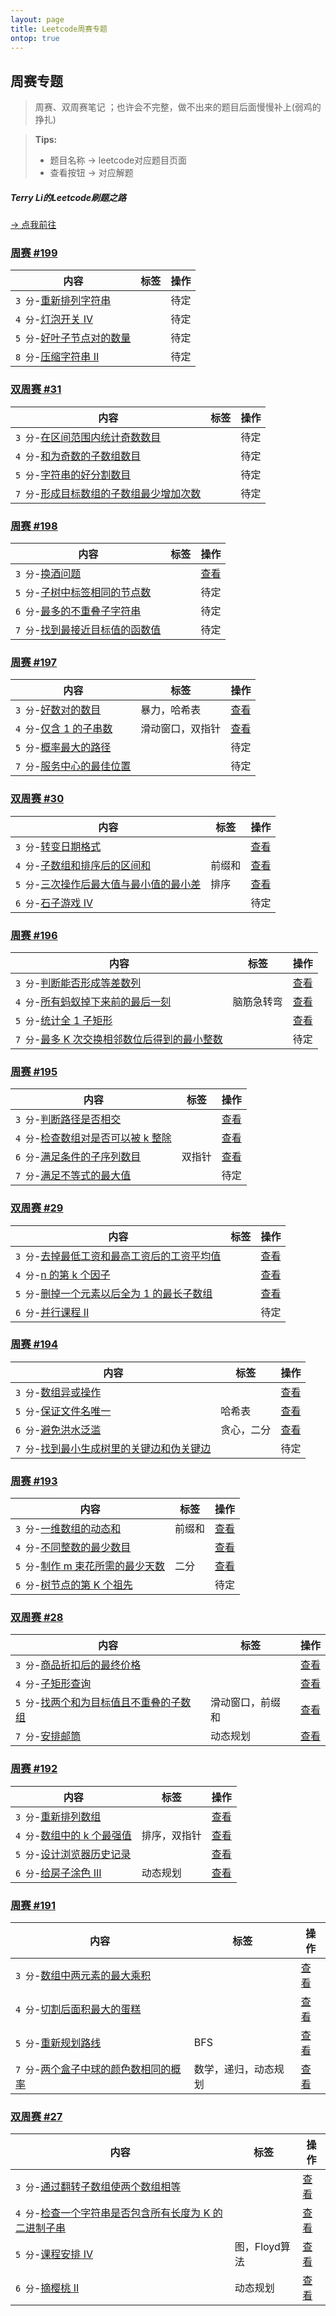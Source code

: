 ```yaml
---
layout: page
title: Leetcode周赛专题
ontop: true
---
```


## 周赛专题
> 周赛、双周赛笔记 ；也许会不完整，做不出来的题目后面慢慢补上(弱鸡的挣扎)

>  **Tips:**
> * 题目名称 &rarr; leetcode对应题目页面
> * 查看按钮 &rarr; 对应解题

##### Terry Li的Leetcode刷题之路

[&rarr; 点我前往](/leetcode/)

### [周赛 #199](https://leetcode-cn.com/contest/weekly-contest-199)

|内容|标签|操作|
|---|---|---|
|`3 分`\-[重新排列字符串](https://leetcode-cn.com/problems/shuffle-string/)||待定|
|`4 分`\-[灯泡开关 IV](https://leetcode-cn.com/problems/bulb-switcher-iv/)||待定|
|`5 分`\-[好叶子节点对的数量](https://leetcode-cn.com/problems/number-of-good-leaf-nodes-pairs/)||待定|
|`8 分`\-[压缩字符串 II](https://leetcode-cn.com/problems/string-compression-ii/)||待定|

### [双周赛 #31](https://leetcode-cn.com/contest/biweekly-contest-31)

|内容|标签|操作|
|---|---|---|
|`3 分`\-[在区间范围内统计奇数数目](https://leetcode-cn.com/problems/count-odd-numbers-in-an-interval-range/)||待定|
|`4 分`\-[和为奇数的子数组数目](https://leetcode-cn.com/problems/number-of-sub-arrays-with-odd-sum/)||待定|
|`5 分`\-[字符串的好分割数目](https://leetcode-cn.com/problems/number-of-good-ways-to-split-a-string/)||待定|
|`7 分`\-[形成目标数组的子数组最少增加次数](https://leetcode-cn.com/problems/minimum-number-of-increments-on-subarrays-to-form-a-target-array/)||待定|

### [周赛 #198](https://leetcode-cn.com/contest/weekly-contest-198)

|内容|标签|操作|
|---|---|---|
|`3 分`\-[换酒问题](https://leetcode-cn.com/problems/water-bottles/)||[查看](./water-bottles)|
|`5 分`\-[子树中标签相同的节点数](https://leetcode-cn.com/problems/number-of-nodes-in-the-sub-tree-with-the-same-label/)||待定|
|`6 分`\-[最多的不重叠子字符串](https://leetcode-cn.com/problems/maximum-number-of-non-overlapping-substrings/)||待定|
|`7 分`\-[找到最接近目标值的函数值](https://leetcode-cn.com/problems/find-a-value-of-a-mysterious-function-closest-to-target/)||待定|


### [周赛 #197](https://leetcode-cn.com/contest/weekly-contest-197)

|内容|标签|操作|
|---|---|---|
|`3 分`\-[好数对的数目](https://leetcode-cn.com/problems/number-of-good-pairs/)|暴力，哈希表|[查看](./number-of-good-pairs)|
|`4 分`\-[仅含 1 的子串数](https://leetcode-cn.com/problems/number-of-substrings-with-only-1s/)|滑动窗口，双指针|[查看](./number-of-substrings-with-only-1s)|
|`5 分`\-[概率最大的路径](https://leetcode-cn.com/problems/path-with-maximum-probability/)||待定|
|`7 分`\-[服务中心的最佳位置](https://leetcode-cn.com/problems/best-position-for-a-service-centre/)||待定|

### [双周赛 #30](https://leetcode-cn.com/contest/biweekly-contest-30)

|内容|标签|操作|
|---|---|---|
|`3 分`\-[转变日期格式](https://leetcode-cn.com/problems/reformat-date/)||[查看](./reformat-date)|
|`4 分`\-[子数组和排序后的区间和](https://leetcode-cn.com/problems/range-sum-of-sorted-subarray-sums/)|前缀和|[查看](./range-sum-of-sorted-subarray-sums)|
|`5 分`\-[三次操作后最大值与最小值的最小差](https://leetcode-cn.com/problems/minimum-difference-between-largest-and-smallest-value-in-three-moves/)|排序|[查看](./minimum-difference-between-largest-and-smallest-value-in-three-moves)|
|`6 分`\-[石子游戏 IV](https://leetcode-cn.com/problems/stone-game-iv/)||待定|

### [周赛 #196](https://leetcode-cn.com/contest/weekly-contest-196)

|内容|标签|操作|
|---|---|---|
|`3 分`\-[判断能否形成等差数列](https://leetcode-cn.com/problems/can-make-arithmetic-progression-from-sequence/)||[查看](./can-make-arithmetic-progression-from-sequence)|
|`4 分`\-[所有蚂蚁掉下来前的最后一刻](https://leetcode-cn.com/problems/last-moment-before-all-ants-fall-out-of-a-plank/)|脑筋急转弯|[查看](./last-moment-before-all-ants-fall-out-of-a-plank)|
|`5 分`\-[统计全 1 子矩形](https://leetcode-cn.com/problems/count-submatrices-with-all-ones/)||[查看](./count-submatrices-with-all-ones)|
|`7 分`\-[最多 K 次交换相邻数位后得到的最小整数](https://leetcode-cn.com/problems/minimum-possible-integer-after-at-most-k-adjacent-swaps-on-digits/)||待定|

### [周赛 #195](https://leetcode-cn.com/contest/weekly-contest-195)

|内容|标签|操作|
|---|---|---|
|`3 分`\-[判断路径是否相交](https://leetcode-cn.com/problems/path-crossing/)||[查看](./path-crossing)|
|`4 分`\-[检查数组对是否可以被 k 整除](https://leetcode-cn.com/problems/check-if-array-pairs-are-divisible-by-k/)||[查看](./check-if-array-pairs-are-divisible-by-k)|
|`6 分`\-[满足条件的子序列数目](https://leetcode-cn.com/problems/number-of-subsequences-that-satisfy-the-given-sum-condition/)|双指针|[查看](./number-of-subsequences-that-satisfy-the-given-sum-condition)|
|`7 分`\-[满足不等式的最大值](https://leetcode-cn.com/problems/max-value-of-equation/)||待定|

### [双周赛 #29](https://leetcode-cn.com/contest/biweekly-contest-29)

|内容|标签|操作|
|---|---|---|
|`3 分`\-[去掉最低工资和最高工资后的工资平均值](https://leetcode-cn.com/problems/average-salary-excluding-the-minimum-and-maximum-salary/)||[查看](./average-salary-excluding-the-minimum-and-maximum-salary)|
|`4 分`\-[n 的第 k 个因子](https://leetcode-cn.com/problems/the-kth-factor-of-n/)||[查看](./the-kth-factor-of-n)|
|`5 分`\-[删掉一个元素以后全为 1 的最长子数组](https://leetcode-cn.com/problems/longest-subarray-of-1s-after-deleting-one-element/)||[查看](./longest-subarray-of-1s-after-deleting-one-element)|
|`6 分`\-[并行课程 II](https://leetcode-cn.com/problems/parallel-courses-ii/)||待定|

### [周赛 #194](https://leetcode-cn.com/contest/weekly-contest-194)

|内容|标签|操作|
|---|---|---|
|`3 分`\-[数组异或操作](https://leetcode-cn.com/problems/xor-operation-in-an-array/)||[查看](./xor-operation-in-an-array)|
|`5 分`\-[保证文件名唯一](https://leetcode-cn.com/problems/making-file-names-unique/)|哈希表|[查看](./making-file-names-unique)|
|`6 分`\-[避免洪水泛滥](https://leetcode-cn.com/problems/avoid-flood-in-the-city/)|贪心，二分|[查看](./avoid-flood-in-the-city)|
|`7 分`\-[找到最小生成树里的关键边和伪关键边](https://leetcode-cn.com/problems/find-critical-and-pseudo-critical-edges-in-minimum-spanning-tree/)||待定|

### [周赛 #193](https://leetcode-cn.com/contest/weekly-contest-193)

|内容|标签|操作|
|---|---|---|
|`3 分`\-[一维数组的动态和](https://leetcode-cn.com/problems/running-sum-of-1d-array/)|前缀和|[查看](./running-sum-of-1d-array)|
|`4 分`\-[不同整数的最少数目](https://leetcode-cn.com/problems/least-number-of-unique-integers-after-k-removals/)  ||[查看](./least-number-of-unique-integers-after-k-removals)|
|`5 分`\-[制作 m 束花所需的最少天数](https://leetcode-cn.com/problems/minimum-number-of-days-to-make-m-bouquets/) |二分|[查看](./minimum-number-of-days-to-make-m-bouquets)| 
|`6 分`\-[树节点的第 K 个祖先](https://leetcode-cn.com/problems/kth-ancestor-of-a-tree-node/)||待定|

### [双周赛 #28](https://leetcode-cn.com/contest/biweekly-contest-28)

|内容|标签|操作|
|---|---|---|
|`3 分`\-[商品折扣后的最终价格](https://leetcode-cn.com/problems/final-prices-with-a-special-discount-in-a-shop/)  ||[查看](./final-prices-with-a-special-discount-in-a-shop)|
|`4 分`\-[子矩形查询](https://leetcode-cn.com/problems/subrectangle-queries/)||[查看](./subrectangle-queries)|
|`5 分`\-[找两个和为目标值且不重叠的子数组](https://leetcode-cn.com/problems/find-two-non-overlapping-sub-arrays-each-with-target-sum/)  |滑动窗口，前缀和|[查看](./find-two-non-overlapping-sub-arrays-each-with-target-sum)|
|`7 分`\-[安排邮筒](https://leetcode-cn.com/problems/allocate-mailboxes/)|动态规划|[查看](./allocate-mailboxes)|

### [周赛 #192](https://leetcode-cn.com/contest/weekly-contest-192)

|内容|标签|操作|
|---|---|---|
|`3 分`\-[重新排列数组](https://leetcode-cn.com/problems/shuffle-the-array/) ||[查看](./shuffle-the-array)|
|`4 分`\-[数组中的 k 个最强值](https://leetcode-cn.com/problems/the-k-strongest-values-in-an-array/) |排序，双指针|[查看](./the-k-strongest-values-in-an-array)|
|`5 分`\-[设计浏览器历史记录](https://leetcode-cn.com/problems/design-browser-history/)  ||[查看](./design-browser-history)|
|`6 分`\-[给房子涂色 III](https://leetcode-cn.com/problems/paint-house-iii/)|动态规划|[查看](./paint-house-iii)|

### [周赛 #191](https://leetcode-cn.com/contest/weekly-contest-191)

|内容|标签|操作|
|---|---|---|
|`3 分`\-[数组中两元素的最大乘积](https://leetcode-cn.com/problems/maximum-product-of-two-elements-in-an-array/)  ||[查看](./maximum-product-of-two-elements-in-an-array)|
|`4 分`\-[切割后面积最大的蛋糕](https://leetcode-cn.com/problems/maximum-area-of-a-piece-of-cake-after-horizontal-and-vertical-cuts/)   ||[查看](maximum-area-of-a-piece-of-cake-after-horizontal-and-vertical-cuts)|
|`5 分`\-[重新规划路线](https://leetcode-cn.com/problems/reorder-routes-to-make-all-paths-lead-to-the-city-zero/)   |BFS|[查看](./reorder-routes-to-make-all-paths-lead-to-the-city-zero)|
|`7 分`\-[两个盒子中球的颜色数相同的概率](https://leetcode-cn.com/problems/probability-of-a-two-boxes-having-the-same-number-of-distinct-balls/) |数学，递归，动态规划|[查看](./probability-of-a-two-boxes-having-the-same-number-of-distinct-balls)|


### [双周赛 #27](https://leetcode-cn.com/contest/biweekly-contest-27)

|内容|标签|操作|
|---|---|---|
|`3 分`\-[通过翻转子数组使两个数组相等](https://leetcode-cn.com/problems/make-two-arrays-equal-by-reversing-sub-arrays/) ||[查看](./make-two-arrays-equal-by-reversing-sub-arrays)|
|`4 分`\-[检查一个字符串是否包含所有长度为 K 的二进制子串](https://leetcode-cn.com/problems/check-if-a-string-contains-all-binary-codes-of-size-k/) ||[查看](./check-if-a-string-contains-all-binary-codes-of-size-k)|
|`5 分`\-[课程安排 IV](https://leetcode-cn.com/problems/course-schedule-iv/)|图，Floyd算法|[查看](./course-schedule-iv)|  
|`6 分`\-[摘樱桃 II](https://leetcode-cn.com/problems/cherry-pickup-ii/)|动态规划|[查看](./cherry-pickup-ii)|